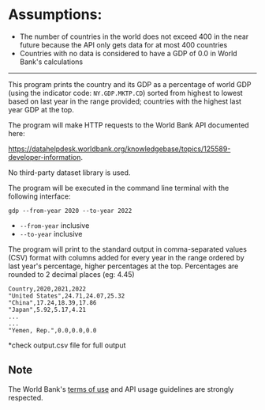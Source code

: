 # Assumptions: 
- The number of countries in the world does not exceed 400 in the near future because the API only gets data for at most 400 countries
- Countries with no data is considered to have a GDP of 0.0 in World Bank's calculations


------------------------------------------------------------
This program prints the country and its GDP as a percentage of world GDP (using the indicator code: `NY.GDP.MKTP.CD`) sorted from highest to lowest based on last year in the range provided; countries with the highest last year GDP at the top.

The program will make HTTP requests to the World Bank API documented here:

https://datahelpdesk.worldbank.org/knowledgebase/topics/125589-developer-information.

No third-party dataset library is used.

The program will be executed in the command line terminal with the following interface:

```
gdp --from-year 2020 --to-year 2022
```

- `--from-year` inclusive
- `--to-year` inclusive

The program will print to the standard output in comma-separated values (CSV) format with columns added for every year in the range ordered by last year's percentage, higher percentages at the top. Percentages are rounded to 2 decimal places (eg: 4.45)
```
Country,2020,2021,2022
"United States",24.71,24.07,25.32
"China",17.24,18.39,17.86
"Japan",5.92,5.17,4.21
...
...
"Yemen, Rep.",0.0,0.0,0.0
```
*check output.csv file for full output


## Note
The World Bank's [terms of use](https://www.worldbank.org/en/about/legal/terms-and-conditions) and API usage guidelines are strongly respected. 

